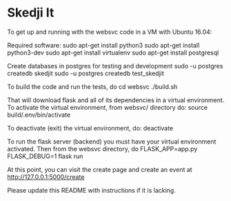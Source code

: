 # Skedji It #

To get up and running with the websvc code in a VM with Ubuntu 16.04:

Required software:
sudo apt-get install python3
sudo apt-get install python3-dev
sudo apt-get install virtualenv
sudo apt-get install postgresql

Create databases in postgres for testing and development
sudo -u postgres createdb skedjit
sudo -u postgres createdb test_skedjit

To build the code and run the tests, do
cd websvc
./build.sh

That will download flask and all of its dependencies in a virtual environment. 
To activate the virtual environment, from websvc/ directory do:
source build/.env/bin/activate

To deactivate (exit) the virtual environment, do:
deactivate

To run the flask server (backend) you must have your virtual environment activated.
Then from the websvc directory, do
FLASK_APP=app.py FLASK_DEBUG=1 flask run

At this point, you can visit the create page and create an event at http://127.0.0.1:5000/create


Please update this README with instructions if it is lacking.
